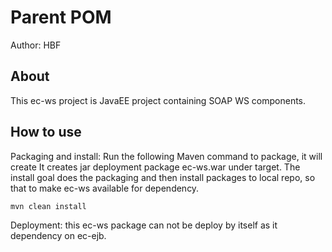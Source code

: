 # Parent POM
Author: HBF

## About 

This ec-ws project is JavaEE project containing SOAP WS components. 


## How to use

Packaging and install: Run the following Maven command to package, it will create It creates jar deployment package ec-ws.war under target. The install goal does the packaging and then install packages to local repo, so that to make ec-ws available for dependency. 

~~~
mvn clean install 
~~~

Deployment: this ec-ws package can not be deploy by itself as it dependency on ec-ejb. 
